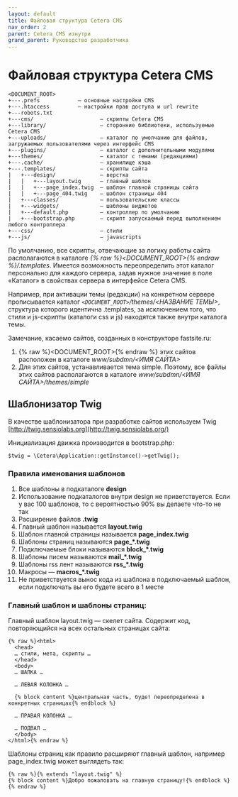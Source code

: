 ```yaml
---
layout: default
title: Файловая структура Cetera CMS
nav_order: 2
parent: Cetera CMS изнутри
grand_parent: Руководство разработчика
---
```


# Файловая структура Cetera CMS
```
<DOCUMENT_ROOT>
+---.prefs            — основные настройки CMS
+---.htaccess         — настройки прав доступа и url rewrite
+---robots.txt    
+---cms/                     — скрипты Cetera CMS
+---library/                 — сторонние библиотеки, используемые Cetera CMS
+---uploads/                 — каталог по умолчанию для файлов, загружаемых пользователями через интерфейс CMS
+---plugins/                 — каталог с дополнительными модулями
+---themes/                  — каталог с темами (редакциями)
+---.cache/                  — хранилище кэша
+---.templates/              — скрипты сайта
|   +---design/              — верстка 
|   |   +---layout.twig      — главный шаблон
|   |   +---page_index.twig  — шаблон главной страницы сайта
|   |   +---page_404.twig    — шаблон страницы 404
|   +---classes/             — пользовательские классы
|   +---widgets/             — шаблоны виджетов
|   +---default.php          — контроллер по умолчанию
|   +---bootstrap.php        — скрипт запускаемый перед выполнением любого контроллера
+---css/                     — стили
+---js/                      — javascripts
```

По умолчанию, все скрипты, отвечающие за логику работы сайта располагаются в каталоге *{% raw %}<DOCUMENT_ROOT>{% endraw %}/.templates*. Имеется возможность переопределить этот каталог персонально для каждого сервера, задав нужное значение в поле «Каталог» в свойствах сервера в интерфейсе Cetera CMS.

Например, при активации темы (редакции) на конкретном сервере прописывается каталог *`<DOCUMENT_ROOT>`/themes/<НАЗВАНИЕ ТЕМЫ>*, структура которого идентична .templates, за исключением того, что стили и js-скрипты (каталоги css и js) находятся также внутри каталога темы.

Замечание, касаемо сайтов, созданных в конструкторе fastsite.ru:

1. {% raw %}<DOCUMENT_ROOT>{% endraw %} этих сайтов расположен в каталоге *www/subdmn/<ИМЯ САЙТА>*
2. Для этих сайтов, устанавливается тема simple. Поэтому, все файлы этих сайтов располагаются в каталоге *www/subdmn/<ИМЯ САЙТА>/themes/simple*

## Шаблонизатор Twig

В качестве шаблонизатора при разработке сайтов используем Twig [http://twig.sensiolabs.org](http://twig.sensiolabs.org/)

Инициализация движка производится в bootstrap.php:

	$twig = \Cetera\Application::getInstance()->getTwig();
 
### Правила именования шаблонов

1. Все шаблоны в подкаталоге **design**
1. Использование подкаталогов внутри design не приветствуется. Если у вас 100 шаблонов, то с вероятностью 90% вы делаете что-то не так
1. Расширение файлов **.twig**
1. Главный шаблон называется **layout.twig**
1. Шаблон главной страницы называется **page_index.twig**
1. Шаблоны страниц называются **page_*.twig**
1. Подключаемые блоки называются **block_*.twig**
1. Шаблоны писем называются **mail_*.twig**
1. Шаблоны rss лент называются **rss_*.twig**
1. Макросы — **macros_*.twig**
1. Не приветствуется вынос кода из шаблона в подключаемый шаблон, если подключать вы его будете всего в 1 месте

### Главный шаблон и шаблоны страниц:

Главный шаблон layout.twig — скелет сайта. Содержит код, повторяющийся на всех остальных страницах сайта:

	{% raw %}<html>
	  <head>
	  … стили, мета, скрипты …
	  </head>
	  <body>
	  … ШАПКА …
	 
	  … ЛЕВАЯ КОЛОНКА …
	 
	  {% block content %}центральная часть, будет переопределена в конкретных страницах{% endblock %}
	 
	  … ПРАВАЯ КОЛОНКА …
	 
	  … ПОДВАЛ …
	  </body>
	</html>{% endraw %}
Шаблоны страниц как правило расширяют главный шаблон, например page_index.twig может выглядеть так:

	{% raw %}{% extends "layout.twig" %}
	{% block content %}Добро пожаловать на главную страницу!{% endblock %}{% endraw %}
